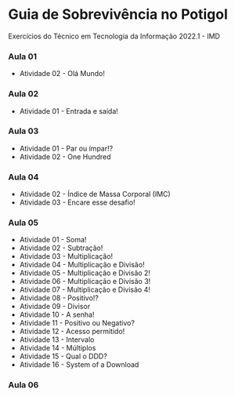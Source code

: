 # Guia de Sobrevivência no Potigol
 Exercícios do Técnico em Tecnologia da Informação 2022.1 - IMD

### Aula 01 ###
* Atividade 02 - Olá Mundo!

### Aula 02 ###
* Atividade 01 - Entrada e saída!

### Aula 03 ###
* Atividade 01 - Par ou ímpar!?
* Atividade 02 - One Hundred

### Aula 04 ###
* Atividade 02 - Índice de Massa Corporal (IMC)
* Atividade 03 - Encare esse desafio!

### Aula 05 ###
* Atividade 01 - Soma!
* Atividade 02 - Subtração!
* Atividade 03 - Multiplicação!
* Atividade 04 - Multiplicação e Divisão!
* Atividade 05 - Multiplicação e Divisão 2!
* Atividade 06 - Multiplicação e Divisão 3!
* Atividade 07 - Multiplicação e Divisão 4!
* Atividade 08 - Positivo!?
* Atividade 09 - Divisor
* Atividade 10 - A senha!
* Atividade 11 - Positivo ou Negativo?
* Atividade 12 - Acesso permitido!
* Atividade 13 - Intervalo
* Atividade 14 - Múltiplos
* Atividade 15 - Qual o DDD?
* Atividade 16 - System of a Download

### Aula 06 ###

